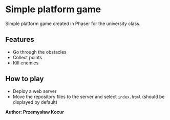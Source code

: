 # Simple platform game

Simple platform game created in Phaser for the university class.

## Features

- Go through the obstacles
- Collect points
- Kill enemies

## How to play

- Deploy a web server
- Move the repository files to the server and select `index.html` (should be displayed by default)

**Author: Przemysław Kocur**
